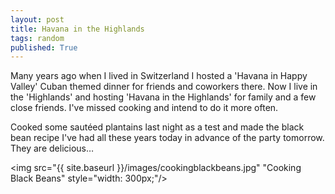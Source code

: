 ```yaml
---
layout: post
title: Havana in the Highlands
tags: random
published: True
---
```

 
Many years ago when I lived in Switzerland I hosted a 'Havana in Happy Valley' Cuban themed dinner for friends and coworkers there.  Now I live in the 'Highlands' and hosting 'Havana in the Highlands' for family and a few close friends.  I've missed cooking and intend to do it more often.

Cooked some sautéed plantains last night as a test and made the black bean recipe I've had all these years today in advance of the party tomorrow.  They are delicious… 

<img src="{{ site.baseurl }}/images/cookingblackbeans.jpg" "Cooking Black Beans" style="width: 300px;"/>
